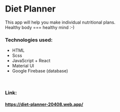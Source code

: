 # Diet Planner
This app will help you make individual nutritional plans. <br>
Healthy body === healthy mind :-)


 ### Technologies used: <br>
- HTML
- Scss
- JavaScript + React
- Material UI
- Google Firebase (database)
<br>

### Link:
#### https://diet-planner-20408.web.app/
